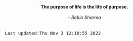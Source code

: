 
<div align="center"><b><span>The purpose of life is the life of purpose.</span></b><br><br><i> - Robin Sharma</i></div>
<br><br><kbd>Last updated:Thu Nov  3 12:10:55 2022</kbd>